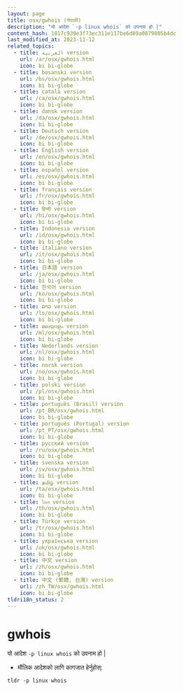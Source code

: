 ```yaml
---
layout: page
title: osx/gwhois (नेपाली)
description: "यो आदेश `-p linux whois` को उपनाम हो |"
content_hash: 1817c939e3f73ec311e117be6d89a0879805b4dc
last_modified_at: 2023-11-12
related_topics:
  - title: العربية version
    url: /ar/osx/gwhois.html
    icon: bi bi-globe
  - title: bosanski version
    url: /bs/osx/gwhois.html
    icon: bi bi-globe
  - title: català version
    url: /ca/osx/gwhois.html
    icon: bi bi-globe
  - title: dansk version
    url: /da/osx/gwhois.html
    icon: bi bi-globe
  - title: Deutsch version
    url: /de/osx/gwhois.html
    icon: bi bi-globe
  - title: English version
    url: /en/osx/gwhois.html
    icon: bi bi-globe
  - title: español version
    url: /es/osx/gwhois.html
    icon: bi bi-globe
  - title: français version
    url: /fr/osx/gwhois.html
    icon: bi bi-globe
  - title: हिन्दी version
    url: /hi/osx/gwhois.html
    icon: bi bi-globe
  - title: Indonesia version
    url: /id/osx/gwhois.html
    icon: bi bi-globe
  - title: italiano version
    url: /it/osx/gwhois.html
    icon: bi bi-globe
  - title: 日本語 version
    url: /ja/osx/gwhois.html
    icon: bi bi-globe
  - title: 한국어 version
    url: /ko/osx/gwhois.html
    icon: bi bi-globe
  - title: ລາວ version
    url: /lo/osx/gwhois.html
    icon: bi bi-globe
  - title: മലയാളം version
    url: /ml/osx/gwhois.html
    icon: bi bi-globe
  - title: Nederlands version
    url: /nl/osx/gwhois.html
    icon: bi bi-globe
  - title: norsk version
    url: /no/osx/gwhois.html
    icon: bi bi-globe
  - title: polski version
    url: /pl/osx/gwhois.html
    icon: bi bi-globe
  - title: português (Brasil) version
    url: /pt_BR/osx/gwhois.html
    icon: bi bi-globe
  - title: português (Portugal) version
    url: /pt_PT/osx/gwhois.html
    icon: bi bi-globe
  - title: русский version
    url: /ru/osx/gwhois.html
    icon: bi bi-globe
  - title: svenska version
    url: /sv/osx/gwhois.html
    icon: bi bi-globe
  - title: தமிழ் version
    url: /ta/osx/gwhois.html
    icon: bi bi-globe
  - title: ไทย version
    url: /th/osx/gwhois.html
    icon: bi bi-globe
  - title: Türkçe version
    url: /tr/osx/gwhois.html
    icon: bi bi-globe
  - title: українська version
    url: /uk/osx/gwhois.html
    icon: bi bi-globe
  - title: 中文 version
    url: /zh/osx/gwhois.html
    icon: bi bi-globe
  - title: 中文 (繁體, 台灣) version
    url: /zh_TW/osx/gwhois.html
    icon: bi bi-globe
tldri18n_status: 2
---
```

# gwhois

यो आदेश `-p linux whois` को उपनाम हो |

- मौलिक आदेशको लागि कागजात हेर्नुहोस्:

`tldr -p linux whois`
